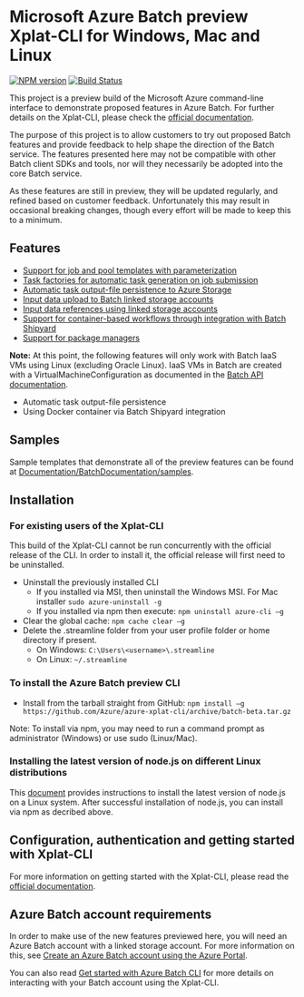 # Microsoft Azure Batch preview Xplat-CLI for Windows, Mac and Linux

[![NPM version](https://badge.fury.io/js/azure-cli.png)](http://badge.fury.io/js/azure-cli) [![Build Status](https://travis-ci.org/Azure/azure-xplat-cli.png?branch=master)](https://travis-ci.org/Azure/azure-xplat-cli)

This project is a preview build of the Microsoft Azure command-line interface to demonstrate proposed features in Azure Batch.
For further details on the Xplat-CLI, please check the [official documentation](https://azure.microsoft.com/documentation/articles/xplat-cli-install/).

The purpose of this project is to allow customers to try out proposed Batch features and provide feedback to help shape the direction of the Batch service.
The features presented here may not be compatible with other Batch client SDKs and tools, nor will they necessarily be adopted into the core Batch service.

As these features are still in preview, they will be updated regularly, and refined based on customer feedback.
Unfortunately this may result in occasional breaking changes, though every effort will be made to keep this to a minimum.


## Features

* [Support for job and pool templates with parameterization](Documentation/BatchDocumentation/templates.md)
* [Task factories for automatic task generation on job submission](Documentation/BatchDocumentation/taskFactories.md)
* [Automatic task output-file persistence to Azure Storage](Documentation/BatchDocumentation/outputFiles.md)
* [Input data upload to Batch linked storage accounts](Documentation/BatchDocumentation/inputFiles.md#input-file-upload)
* [Input data references using linked storage accounts](Documentation/BatchDocumentation/inputFiles.md#referencing-input-data)
* [Support for container-based workflows through integration with Batch Shipyard](Documentation/BatchDocumentation/shipyard.md)
* [Support for package managers](Documentation/BatchDocumentation/packages.md)

**Note:** At this point, the following features will only work with Batch IaaS VMs using Linux (excluding Oracle Linux). IaaS VMs in Batch
are created with a VirtualMachineConfiguration as documented in the [Batch API documentation](https://msdn.microsoft.com/library/azure/dn820174.aspx#bk_vmconf).
- Automatic task output-file persistence
- Using Docker container via Batch Shipyard integration

## Samples

Sample templates that demonstrate all of the preview features can be found at [Documentation/BatchDocumentation/samples](Documentation/BatchDocumentation/samples).
## Installation

### For existing users of the Xplat-CLI

This build of the Xplat-CLI cannot be run concurrently with the official release of the CLI. In order to install it, the official
release will first need to be uninstalled.

- Uninstall the previously installed CLI
   - If you installed via MSI, then uninstall the Windows MSI. For Mac installer `sudo azure-uninstall -g`
   - If you installed via npm then execute: `npm uninstall azure-cli –g`
- Clear the global cache: `npm cache clear –g`
- Delete the .streamline folder from your user profile folder or home directory if present. 
  - On Windows: `C:\Users\<username>\.streamline`
  - On Linux: `~/.streamline`

### To install the Azure Batch preview CLI

- Install from the tarball straight from GitHub: `npm install –g https://github.com/Azure/azure-xplat-cli/archive/batch-beta.tar.gz`

Note: To install via npm, you may need to run a command prompt as administrator (Windows) or use sudo (Linux/Mac).


### Installing the latest version of node.js on different Linux distributions

This [document](https://nodejs.org/en/download/package-manager/#installing-node-js-via-package-manager) provides instructions to install the latest version of node.js on a Linux system. After successful installation of node.js, you can install via npm as decribed above.



## Configuration, authentication and getting started with Xplat-CLI

For more information on getting started with the Xplat-CLI, please read the [official documentation](https://github.com/Azure/azure-xplat-cli).

## Azure Batch account requirements

In order to make use of the new features previewed here, you will need an Azure Batch account with a linked storage account.
For more information on this, see [Create an Azure Batch account using the Azure Portal](https://azure.microsoft.com/documentation/articles/batch-account-create-portal).

You can also read [Get started with Azure Batch CLI](https://azure.microsoft.com/documentation/articles/batch-cli-get-started/) for more details on interacting with your Batch account using the Xplat-CLI.
